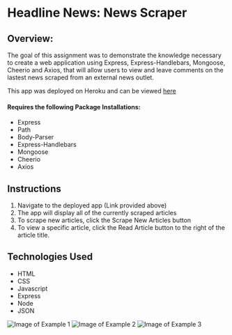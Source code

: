 # Headline News: News Scraper

## Overview:
The goal of this assignment was to demonstrate the knowledge necessary to create a web application using Express, Express-Handlebars, Mongoose, Cheerio and Axios, that will allow users to view and leave comments on the lastest news scraped from an external news outlet.

This app was deployed on Heroku and can be viewed [here](https://headlinenewsdtaylor.herokuapp.com/)

#### Requires the following Package Installations:
* Express
* Path
* Body-Parser
* Express-Handlebars
* Mongoose
* Cheerio
* Axios

## Instructions
1. Navigate to the deployed app (Link provided above)
2. The app will display all of the currently scraped articles
3. To scrape new articles, click the Scrape New Articles button
4. To view a specific article, click the Read Article button to the right of the article title.

## Technologies Used
* HTML
* CSS
* Javascript
* Express
* Node
* JSON

![Image of Example 1]()
![Image of Example 2]()
![Image of Example 3]()

